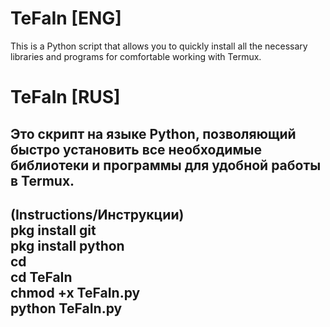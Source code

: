 # TeFaIn [ENG]
This is a Python script that allows you to quickly install all the necessary libraries and programs for comfortable working with Termux.
# TeFaIn [RUS]
Это скрипт на языке Python, позволяющий быстро установить все необходимые библиотеки и программы для удобной работы в Termux.
----------------------------------------------------------------------------------------------------------------------------------------
(Instructions/Инструкции)    
pkg install git     
pkg install python         
cd     
cd TeFaIn     
chmod +x TeFaIn.py     
python TeFaIn.py     
----------------------------------------------------------------------------------------------------------------------------------------
